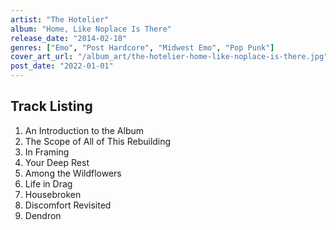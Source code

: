 ```yaml
---
artist: "The Hotelier"
album: "Home, Like Noplace Is There"
release_date: "2014-02-18"
genres: ["Emo", "Post Hardcore", "Midwest Emo", "Pop Punk"]
cover_art_url: "/album_art/the-hotelier-home-like-noplace-is-there.jpg"
post_date: "2022-01-01"
---
```


## Track Listing

1. An Introduction to the Album
2. The Scope of All of This Rebuilding
3. In Framing
4. Your Deep Rest
5. Among the Wildflowers
6. Life in Drag
7. Housebroken
8. Discomfort Revisited
9. Dendron
